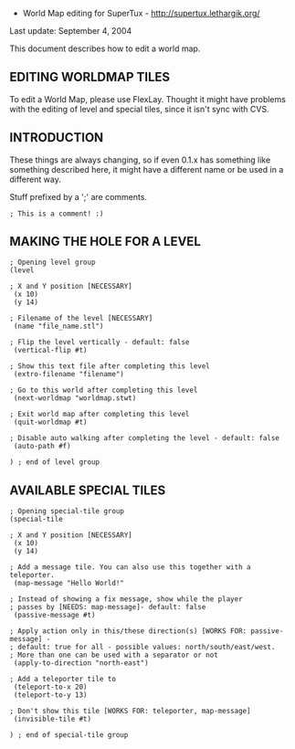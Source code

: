 - World Map editing for SuperTux -
http://supertux.lethargik.org/

Last update: September 4, 2004

This document describes how to edit a world map.

EDITING WORLDMAP TILES
----------------------

To edit a World Map, please use FlexLay. Thought it might have problems with
the editing of level and special tiles, since it isn't sync with CVS.

INTRODUCTION
------------

These things are always changing, so if even 0.1.x has something like something
described here, it might have a different name or be used in a different way.

Stuff prefixed by a ';' are comments.

    ; This is a comment! :)

MAKING THE HOLE FOR A LEVEL
---------------------------

    ; Opening level group
    (level

    ; X and Y position [NECESSARY]
     (x 10)
     (y 14)

    ; Filename of the level [NECESSARY]
     (name "file_name.stl")

    ; Flip the level vertically - default: false
     (vertical-flip #t)

    ; Show this text file after completing this level
     (extro-filename "filename")

    ; Go to this world after completing this level
     (next-worldmap "worldmap.stwt)

    ; Exit world map after completing this level
     (quit-worldmap #t)

    ; Disable auto walking after completing the level - default: false
     (auto-path #f)

    ) ; end of level group

AVAILABLE SPECIAL TILES
-----------------------

    ; Opening special-tile group
    (special-tile

    ; X and Y position [NECESSARY]
     (x 10)
     (y 14)

    ; Add a message tile. You can also use this together with a teleporter.
     (map-message "Hello World!"

    ; Instead of showing a fix message, show while the player
    ; passes by [NEEDS: map-message]- default: false
     (passive-message #t)

    ; Apply action only in this/these direction(s) [WORKS FOR: passive-message] -
    ; default: true for all - possible values: north/south/east/west.
    ; More than one can be used with a separator or not
     (apply-to-direction "north-east")

    ; Add a teleporter tile to
     (teleport-to-x 20)
     (teleport-to-y 13)

    ; Don't show this tile [WORKS FOR: teleporter, map-message]
     (invisible-tile #t)

    ) ; end of special-tile group
